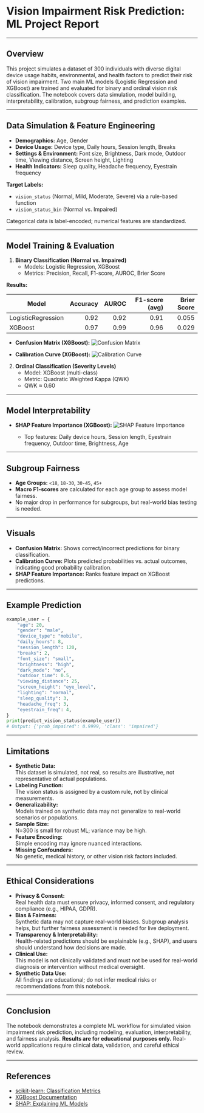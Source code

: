 # Vision Impairment Risk Prediction: ML Project Report

---

## Overview

This project simulates a dataset of 300 individuals with diverse digital device usage habits, environmental, and health factors to predict their risk of vision impairment. Two main ML models (Logistic Regression and XGBoost) are trained and evaluated for binary and ordinal vision risk classification. The notebook covers data simulation, model building, interpretability, calibration, subgroup fairness, and prediction examples.

---

## Data Simulation & Feature Engineering

- **Demographics:** Age, Gender
- **Device Usage:** Device type, Daily hours, Session length, Breaks
- **Settings & Environment:** Font size, Brightness, Dark mode, Outdoor time, Viewing distance, Screen height, Lighting
- **Health Indicators:** Sleep quality, Headache frequency, Eyestrain frequency

**Target Labels:**
- `vision_status` (Normal, Mild, Moderate, Severe) via a rule-based function
- `vision_status_bin` (Normal vs. Impaired)

Categorical data is label-encoded; numerical features are standardized.

---

## Model Training & Evaluation

1. **Binary Classification (Normal vs. Impaired)**
    - Models: Logistic Regression, XGBoost
    - Metrics: Precision, Recall, F1-score, AUROC, Brier Score

**Results:**

| Model              | Accuracy | AUROC  | F1-score (avg) | Brier Score |
|--------------------|---------:|-------:|---------------:|------------:|
| LogisticRegression |   0.92   | 0.92   |     0.91       |   0.055     |
| XGBoost            |   0.97   | 0.99   |     0.96       |   0.029     |

- **Confusion Matrix (XGBoost):**
    ![Confusion Matrix](attachment:confusion_matrix.png)

- **Calibration Curve (XGBoost):**
    ![Calibration Curve](attachment:calibration_curve.png)

2. **Ordinal Classification (Severity Levels)**
    - Model: XGBoost (multi-class)
    - Metric: Quadratic Weighted Kappa (QWK)
    - QWK ≈ 0.60

---

## Model Interpretability

- **SHAP Feature Importance (XGBoost):**
    ![SHAP Feature Importance](attachment:shap_feature_importance.png)

    - Top features: Daily device hours, Session length, Eyestrain frequency, Outdoor time, Brightness, Age

---

## Subgroup Fairness

- **Age Groups:** `<18`, `18-30`, `30-45`, `45+`
- **Macro F1-scores** are calculated for each age group to assess model fairness.
- No major drop in performance for subgroups, but real-world bias testing is needed.

---

## Visuals

- **Confusion Matrix:** Shows correct/incorrect predictions for binary classification.
- **Calibration Curve:** Plots predicted probabilities vs. actual outcomes, indicating good probability calibration.
- **SHAP Feature Importance:** Ranks feature impact on XGBoost predictions.

---

## Example Prediction

```python
example_user = {
    "age": 20,
    "gender": "male",
    "device_type": "mobile",
    "daily_hours": 8,
    "session_length": 120,
    "breaks": 2,
    "font_size": "small",
    "brightness": "high",
    "dark_mode": "no",
    "outdoor_time": 0.5,
    "viewing_distance": 25,
    "screen_height": "eye_level",
    "lighting": "normal",
    "sleep_quality": 3,
    "headache_freq": 3,
    "eyestrain_freq": 4,
}
print(predict_vision_status(example_user))
# Output: {'prob_impaired': 0.9999, 'class': 'impaired'}
```

---

## Limitations

- **Synthetic Data:**  
  This dataset is simulated, not real, so results are illustrative, not representative of actual populations.
- **Labeling Function:**  
  The vision status is assigned by a custom rule, not by clinical measurements.
- **Generalizability:**  
  Models trained on synthetic data may not generalize to real-world scenarios or populations.
- **Sample Size:**  
  N=300 is small for robust ML; variance may be high.
- **Feature Encoding:**  
  Simple encoding may ignore nuanced interactions.
- **Missing Confounders:**  
  No genetic, medical history, or other vision risk factors included.

---

## Ethical Considerations

- **Privacy & Consent:**  
  Real health data must ensure privacy, informed consent, and regulatory compliance (e.g., HIPAA, GDPR).
- **Bias & Fairness:**  
  Synthetic data may not capture real-world biases. Subgroup analysis helps, but further fairness assessment is needed for live deployment.
- **Transparency & Interpretability:**  
  Health-related predictions should be explainable (e.g., SHAP), and users should understand how decisions are made.
- **Clinical Use:**  
  This model is not clinically validated and must not be used for real-world diagnosis or intervention without medical oversight.
- **Synthetic Data Use:**  
  All findings are educational; do not infer medical risks or recommendations from this notebook.

---

## Conclusion

The notebook demonstrates a complete ML workflow for simulated vision impairment risk prediction, including modeling, evaluation, interpretability, and fairness analysis. **Results are for educational purposes only.** Real-world applications require clinical data, validation, and careful ethical review.

---

## References

- [scikit-learn: Classification Metrics](https://scikit-learn.org/stable/modules/model_evaluation.html)
- [XGBoost Documentation](https://xgboost.readthedocs.io/)
- [SHAP: Explaining ML Models](https://shap.readthedocs.io/)
